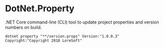 # DotNet.Property

.NET Core command-line (CLI) tool to update project properties and version numbers on build.

```
dotnet property "**/version.props" Version:"1.0.0.3" Copyright:"Copyright 2018 LoreSoft"
```
